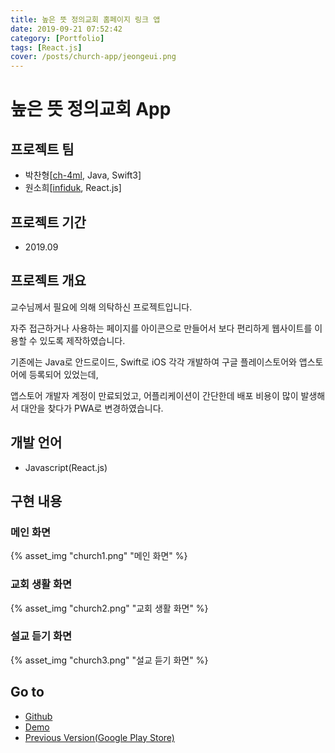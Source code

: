 ```yaml
---
title: 높은 뜻 정의교회 홈페이지 링크 앱
date: 2019-09-21 07:52:42
category: [Portfolio]
tags: [React.js]
cover: /posts/church-app/jeongeui.png
---
```

# 높은 뜻 정의교회 App

## 프로젝트 팀
- 박찬형[[ch-4ml](https://github.com/ch-4ml), Java, Swift3]
- 원소희[[infiduk](https://github.com/infiduk), React.js]

## 프로젝트 기간
- 2019.09

## 프로젝트 개요
교수님께서 필요에 의해 의탁하신 프로젝트입니다.<br>

자주 접근하거나 사용하는 페이지를 아이콘으로 만들어서 보다 편리하게 웹사이트를 이용할 수 있도록 제작하였습니다.<br>

기존에는 Java로 안드로이드, Swift로 iOS 각각 개발하여 구글 플레이스토어와 앱스토어에 등록되어 있었는데, <br>

앱스토어 개발자 계정이 만료되었고, 어플리케이션이 간단한데 배포 비용이 많이 발생해서 대안을 찾다가 PWA로 변경하였습니다.<br>

## 개발 언어
- Javascript(React.js)

## 구현 내용

### 메인 화면
{% asset_img "church1.png" "메인 화면" %}
### 교회 생활 화면
{% asset_img "church2.png" "교회 생활 화면" %}
### 설교 듣기 화면
{% asset_img "church3.png" "설교 듣기 화면" %}

## Go to
- [Github](https://github.com/ch-4ml/church-app)
- [Demo](http://ch-4ml.iptime.org:8417)
- [Previous Version(Google Play Store)](https://play.google.com/store/apps/details?id=com.project.cksgu.church&hl=ko)